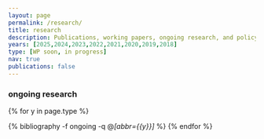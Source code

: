 ```yaml
---
layout: page
permalink: /research/
title: research
description: Publications, working papers, ongoing research, and policy reports
years: [2025,2024,2023,2022,2021,2020,2019,2018]
type: [WP soon, in progress]
nav: true
publications: false
---
```



### ongoing research
<div class="publications">

{% for y in page.type %}
  <!-- <h2 class="year">{{y}}</h2> -->
  {% bibliography -f ongoing -q @*[abbr={{y}}]* %}
{% endfor %}

</div>

</div>